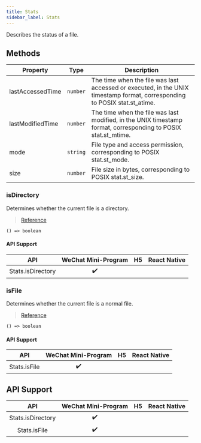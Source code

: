 ```yaml
---
title: Stats
sidebar_label: Stats
---
```


Describes the status of a file.

## Methods

<table>
  <thead>
    <tr>
      <th>Property</th>
      <th>Type</th>
      <th>Description</th>
    </tr>
  </thead>
  <tbody>
    <tr>
      <td>lastAccessedTime</td>
      <td><code>number</code></td>
      <td>The time when the file was last accessed or executed, in the UNIX timestamp format, corresponding to POSIX stat.st_atime.</td>
    </tr>
    <tr>
      <td>lastModifiedTime</td>
      <td><code>number</code></td>
      <td>The time when the file was last modified, in the UNIX timestamp format, corresponding to POSIX stat.st_mtime.</td>
    </tr>
    <tr>
      <td>mode</td>
      <td><code>string</code></td>
      <td>File type and access permission, corresponding to POSIX stat.st_mode.</td>
    </tr>
    <tr>
      <td>size</td>
      <td><code>number</code></td>
      <td>File size in bytes, corresponding to POSIX stat.st_size.</td>
    </tr>
  </tbody>
</table>

### isDirectory

Determines whether the current file is a directory.

> [Reference](https://developers.weixin.qq.com/miniprogram/dev/api/file/Stats.isDirectory.html)

```tsx
() => boolean
```

#### API Support

|        API        | WeChat Mini-Program | H5 | React Native |
|:-----------------:|:-------------------:|:--:|:------------:|
| Stats.isDirectory |         ✔️          |    |              |

### isFile

Determines whether the current file is a normal file.

> [Reference](https://developers.weixin.qq.com/miniprogram/dev/api/file/Stats.isFile.html)

```tsx
() => boolean
```

#### API Support

|     API      | WeChat Mini-Program | H5 | React Native |
|:------------:|:-------------------:|:--:|:------------:|
| Stats.isFile |         ✔️          |    |              |

## API Support

|        API        | WeChat Mini-Program | H5 | React Native |
|:-----------------:|:-------------------:|:--:|:------------:|
| Stats.isDirectory |         ✔️          |    |              |
|   Stats.isFile    |         ✔️          |    |              |
